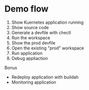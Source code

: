 # Demo flow

1. Show Kuernetes application running
2. Show source code
3. Generate a devfile with chectl
4. Run the workspace
5. Show the prod devfile
6. Open the existing "prod" workspace
7. Run application
8. Debug appliaction

Bonus
- Redeploy application with buildah
- Monitoring application

